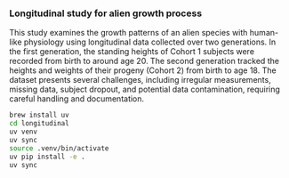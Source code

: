 ### Longitudinal study for alien growth process
This study examines the growth patterns of an alien species with human-like physiology using longitudinal data collected over two generations. In the first generation, the standing heights of Cohort 1 subjects were recorded from birth to around age 20. The second generation tracked the heights and weights of their progeny (Cohort 2) from birth to age 18. The dataset presents several challenges, including irregular measurements, missing data, subject dropout, and potential data contamination, requiring careful handling and documentation.

```sh
brew install uv
cd longitudinal
uv venv
uv sync
source .venv/bin/activate
uv pip install -e .
uv sync
```
